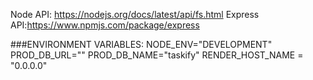Node API: https://nodejs.org/docs/latest/api/fs.html
Express API:https://www.npmjs.com/package/express

###ENVIRONMENT VARIABLES:
NODE_ENV="DEVELOPMENT"
PROD_DB_URL=""
PROD_DB_NAME="taskify"
RENDER_HOST_NAME = "0.0.0.0"